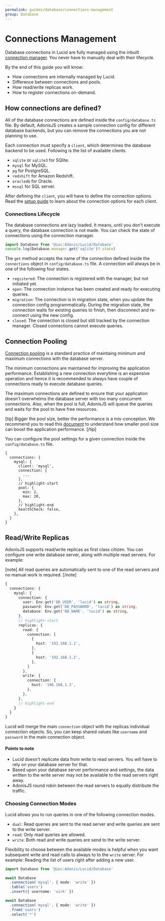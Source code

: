 ```yaml
---
permalink: guides/database/connections-management
group: Database
---
```


# Connections Management
Database connections in Lucid are fully managed using the inbuilt [connection manager](https://github.com/adonisjs/adonis-lucid/blob/develop/src/Connection/Manager.ts). You never have to manually deal with their lifecycle.

By the end of this guide you will know:

- How connections are internally managed by Lucid.
- Difference between connections and pools.
- How read/write replicas work.
- How to register connections on-demand.

## How connections are defined?
All of the database connections are defined inside the `config/database.ts` file. By default, AdonisJS creates a sample connection config for different database backends, but you can remove the connections you are not planning to use.

Each connection must specify a `client`, which determines the database backend to be used. Following is the list of available clients.

- `sqlite` or `sqlite3` for SQlite.
- `mysql` for MySQL.
- `pg` for PostgreSQL.
- `redshift` for Amazon Redshift.
- `oracledb` for Oracle.
- `mssql` for SQL server.

After defining the `client`, you will have to define the connection options. Read the [setup guide](setup#configure-sqlite) to learn about the connection options for each client.

### Connections Lifecycle
The database connections are lazy loaded. It means, until you don't execute a query, the database connection is not made. You can check the state of connections using the connection manager.

```ts
import Database from '@ioc:Adonis/Lucid/Database'
console.log(Database.manager.get('sqlite')?.state)
```

The `get` method accepts the name of the connection defined inside the `connections` object in `config/database.ts` file. A connection will always be in one of the following four states.

- `registered`: The connection is registered with the manager, but not initiated yet.
- `open`: The connection instance has been created and ready for executing queries.
- `migration`: The connection is in migration state, when you update the connection config programmatically. During the migration state, the connection waits for existing queries to finish, then disconnect and re-connect using the new config.
- `closed`: The connection is closed but still tracked by the connection manager. Closed connections cannot execute queries.

## Connection Pooling
[Connection pooling](https://en.wikipedia.org/wiki/Connection_pool) is a standard practice of maintaing minimum and maximum connections with the database server.

The minimum connections are maintained for improving the application performance. Establishing a new connection everytime is an expensive operation and hence it is recommended to always have couple of connections ready to execute database queries.

The maximum connections are defined to ensure that your application doesn't overwhelms the database server with too many concurrent connections. Also, when the pool is full, AdonisJS will queue the queries and waits for the pool to have free resources.

[tip]
Bigger the pool size, better the performance is a mis-conception. We recommend you to read this [document](https://github.com/brettwooldridge/HikariCP/wiki/About-Pool-Sizing) to understand how smaller pool size can boost the application performance.
[/tip]

You can configure the pool settings for a given connection inside the `config/database.ts` file.

```ts{}{config/database.ts}
{
  connections: {
    mysql: {
      client: 'mysql',
      connection: {
        ...
      },
      // highlight-start
      pool: {
        min: 2,
        max: 20,
      },
      // highlight-end
      healthCheck: false,
    },
  }
}
```

## Read/Write Replicas
AdonisJS supports read/write replicas as first class citizen. You can configure one write database server, along with multiple read servers. For example:

[note]
All read queries are automatically sent to one of the read servers and no manual work is required.
[/note]

```ts
{
  connections: {
    mysql: {
      connection: {
        user: Env.get('DB_USER', 'lucid') as string,
        password: Env.get('DB_PASSWORD', 'lucid') as string,
        database: Env.get('DB_NAME', 'lucid') as string,
      },
      // highlight-start
      replicas: {
        read: {
          connection: [
            {
              host: '192.168.1.1',
            },
            {
              host: '192.168.1.2',
            },
          ]
        },
        write: {
          connection: {
            host: '196.168.1.3',
          },
        },
      },
      // highlight-end
    }
  }
}
```

Lucid will merge the main `connection` object with the replicas individual connection objects. So, you can keep shared values like `username` and `password` in the main connection object.

#### Points to note

- Lucid doesn't replicate data from write to read servers. You will have to rely on your database server for that.
- Based upon your database server performance and settings, the data written to the write server may not be available to the read servers right away.
- AdonisJS round robin between the read servers to equally distribute the traffic.

### Choosing Connection Modes
Lucid allows you to run queries in one of the following connection modes.

- `dual`: Read queries are sent to the read server and write queries are sent to the write server.
- `read`: Only read queries are allowed.
- `write`: Both read and write queries are send to the write server.
 
Flexibility to choose between the available modes is helpful when you want subsequent write and read calls to always to to the `write` server. For example: Reading the list of users right after adding a new user.

```ts
import Database from '@ioc:Adonis/Lucid/Database'

await Database
  .connection('mysql', { mode: 'write' })
  .table('users')
  .insert({ username: 'virk' })

await Database
  .connection('mysql', { mode: 'write' })
  .from('users')
  .select('*')
```
